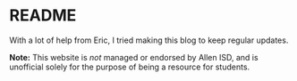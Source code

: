 # README

With a lot of help from Eric, I tried making this blog to keep regular updates.

**Note:** This website is *not* managed or endorsed by Allen ISD, and is unofficial solely for the purpose of being a resource for students.